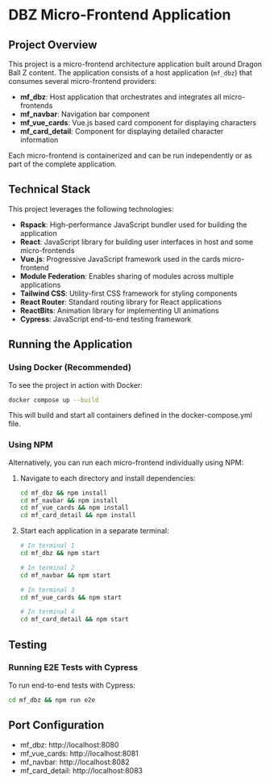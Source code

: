 # DBZ Micro-Frontend Application

## Project Overview
This project is a micro-frontend architecture application built around Dragon Ball Z content. The application consists of a host application (`mf_dbz`) that consumes several micro-frontend providers:

- **mf_dbz**: Host application that orchestrates and integrates all micro-frontends
- **mf_navbar**: Navigation bar component
- **mf_vue_cards**: Vue.js based card component for displaying characters
- **mf_card_detail**: Component for displaying detailed character information

Each micro-frontend is containerized and can be run independently or as part of the complete application.

## Technical Stack

This project leverages the following technologies:

- **Rspack**: High-performance JavaScript bundler used for building the application
- **React**: JavaScript library for building user interfaces in host and some micro-frontends
- **Vue.js**: Progressive JavaScript framework used in the cards micro-frontend
- **Module Federation**: Enables sharing of modules across multiple applications
- **Tailwind CSS**: Utility-first CSS framework for styling components
- **React Router**: Standard routing library for React applications
- **ReactBits**: Animation library for implementing UI animations
- **Cypress**: JavaScript end-to-end testing framework

## Running the Application

### Using Docker (Recommended)
To see the project in action with Docker:

```bash
docker compose up --build
```

This will build and start all containers defined in the docker-compose.yml file.

### Using NPM
Alternatively, you can run each micro-frontend individually using NPM:

1. Navigate to each directory and install dependencies:
   ```bash
   cd mf_dbz && npm install
   cd mf_navbar && npm install
   cd mf_vue_cards && npm install
   cd mf_card_detail && npm install
   ```

2. Start each application in a separate terminal:
   ```bash
   # In terminal 1
   cd mf_dbz && npm start
   
   # In terminal 2
   cd mf_navbar && npm start
   
   # In terminal 3
   cd mf_vue_cards && npm start
   
   # In terminal 4
   cd mf_card_detail && npm start
   ```

## Testing

### Running E2E Tests with Cypress

To run end-to-end tests with Cypress:

```bash
cd mf_dbz && npm run e2e
```

## Port Configuration
- mf_dbz: http://localhost:8080
- mf_vue_cards: http://localhost:8081
- mf_navbar: http://localhost:8082
- mf_card_detail: http://localhost:8083
